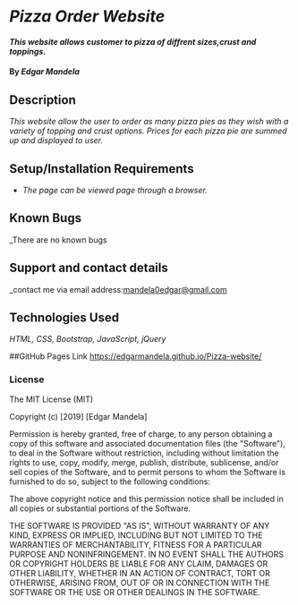 # _Pizza Order Website_

#### _This website allows customer to pizza of diffrent sizes,crust and toppings._

#### By _**Edgar Mandela**_

## Description

_This website allow the user to order as many pizza pies as they wish with a variety of topping  and crust options. Prices for each pizza pie are summed up and displayed to user._

## Setup/Installation Requirements

* _The page can be viewed  page through a browser._


## Known Bugs

_There are no known bugs


## Support and contact details

_contact me via email address:mandela0edgar@gmail.com

## Technologies Used

_HTML, CSS, Bootstrap, JavaScript, jQuery_

##GitHub Pages Link
https://edgarmandela.github.io/Pizza-website/



### License

The MIT License (MIT)

Copyright (c) [2019] [Edgar Mandela]

Permission is hereby granted, free of charge, to any person obtaining a copy
of this software and associated documentation files (the "Software"), to deal
in the Software without restriction, including without limitation the rights
to use, copy, modify, merge, publish, distribute, sublicense, and/or sell
copies of the Software, and to permit persons to whom the Software is
furnished to do so, subject to the following conditions:

The above copyright notice and this permission notice shall be included in all
copies or substantial portions of the Software.

THE SOFTWARE IS PROVIDED "AS IS", WITHOUT WARRANTY OF ANY KIND, EXPRESS OR
IMPLIED, INCLUDING BUT NOT LIMITED TO THE WARRANTIES OF MERCHANTABILITY,
FITNESS FOR A PARTICULAR PURPOSE AND NONINFRINGEMENT. IN NO EVENT SHALL THE
AUTHORS OR COPYRIGHT HOLDERS BE LIABLE FOR ANY CLAIM, DAMAGES OR OTHER
LIABILITY, WHETHER IN AN ACTION OF CONTRACT, TORT OR OTHERWISE, ARISING FROM,
OUT OF OR IN CONNECTION WITH THE SOFTWARE OR THE USE OR OTHER DEALINGS IN THE
SOFTWARE.
